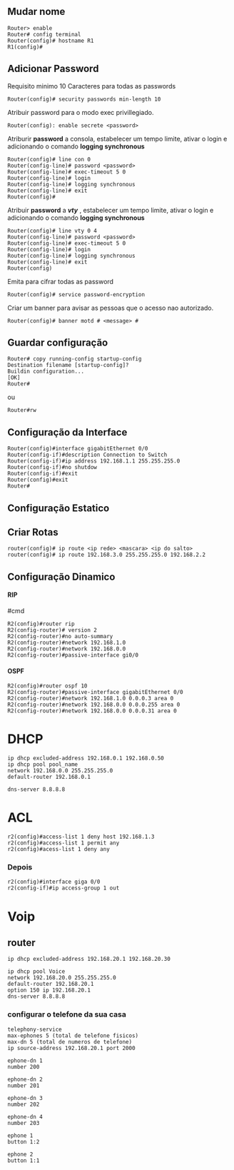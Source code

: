 
## Mudar nome
```
Router> enable
Router# config terminal
Router(config)# hostname R1
R1(config)#
```

## Adicionar Password
Requisito minimo 10 Caracteres para todas as passwords
```
Router(config)# security passwords min-length 10
```

Atribuir password para o modo exec privillegiado.
```
Router(config): enable secrete <password>
```

Atriburir <strong>password</strong> a consola, estabelecer um tempo limite, ativar o login e adicionando o comando <strong>logging synchronous</strong> 
```
Router(config)# line con 0
Router(config-line)# password <password>
Router(config-line)# exec-timeout 5 0 
Router(config-line)# login
Router(config-line)# logging synchronous
Router(config-line)# exit
Router(config)#
```

Atribuir <strong>password</strong> a <strong><i>vty</i></strong> , estabelecer um tempo limite, ativar o login e adicionando o  comando <strong>logging synchronous</strong>
```
Router(config)# line vty 0 4 
Router(config-line)# password <password>
Router(config-line)# exec-timeout 5 0 
Router(config-line)# login
Router(config-line)# logging synchronous
Router(config-line)# exit
Router(config)
```

Emita para cifrar todas as password
```
Router(config)# service password-encryption
```

Criar um banner para avisar as pessoas que o acesso nao autorizado.
```
Router(config)# banner motd # <message> #
```

## Guardar configuração 

```
Router# copy running-config startup-config
Destination filename [startup-config]?
Buildin configuration...
[OK]
Router#
```
ou 
```
Router#rw

```


## Configuração da Interface
```
Router(config)#interface gigabitEthernet 0/0
Router(config-if)#description Connection to Switch 
Router(config-if)#ip address 192.168.1.1 255.255.255.0
Router(config-if)#no shutdow
Router(config-if)#exit
Router(config)#exit
Router#
```


## Configuração Estatico

## Criar Rotas
```
router(config)# ip route <ip rede> <mascara> <ip do salto>
router(config)# ip route 192.168.3.0 255.255.255.0 192.168.2.2
```



## Configuração Dinamico
#### RIP
#cmd
```
R2(config)#router rip
R2(config-router)# version 2 
R2(config-router)#no auto-summary
R2(config-router)#network 192.168.1.0
R2(config-router)#network 192.168.0.0
R2(config-router)#passive-interface gi0/0
```

#### OSPF
```
R2(config)#router ospf 10
R2(config-router)#passive-interface gigabitEthernet 0/0
R2(config-router)#network 192.168.1.0 0.0.0.3 area 0 
R2(config-router)#network 192.168.0.0 0.0.0.255 area 0
R2(config-router)#network 192.168.0.0 0.0.0.31 area 0
```

# DHCP
```
ip dhcp excluded-address 192.168.0.1 192.168.0.50
ip dhcp pool pool_name
network 192.168.0.0 255.255.255.0
default-router 192.168.0.1

dns-server 8.8.8.8
```


# ACL

```
r2(config)#access-list 1 deny host 192.168.1.3
r2(config)#access-list 1 permit any
r2(config)#acess-list 1 deny any
```

### Depois
```
r2(config)#interface giga 0/0
r2(config-if)#ip access-group 1 out
```



# Voip

## router

```
ip dhcp excluded-address 192.168.20.1 192.168.20.30

ip dhcp pool Voice
network 192.168.20.0 255.255.255.0
default-router 192.168.20.1
option 150 ip 192.168.20.1
dns-server 8.8.8.8
```

### configurar o telefone da sua casa

```
telephony-service
max-ephones 5 (total de telefone fisicos)
max-dn 5 (total de numeros de telefone)
ip source-address 192.168.20.1 port 2000
```

```
ephone-dn 1
number 200

ephone-dn 2
number 201

ephone-dn 3
number 202

ephone-dn 4
number 203

```

```
ephone 1 
button 1:2

ephone 2 
button 1:1
```



